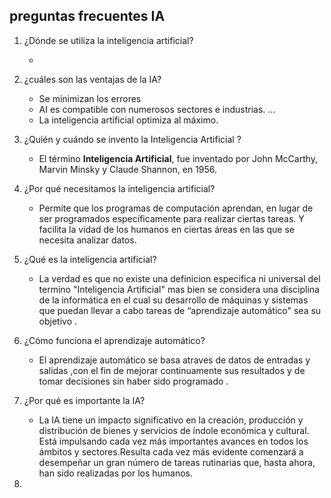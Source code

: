 ## preguntas frecuentes IA


1. ¿Dónde se utiliza la inteligencia artificial?
  
   - 

2. ¿cuáles son las ventajas de la IA?
   - Se minimizan los errores
   - AI es compatible con numerosos sectores e industrias. ...
   - La inteligencia artificial optimiza al máximo.

3. ¿Quién y cuándo se invento la Inteligencia Artificial ?
 
   -  El término **Inteligencia Artificial**, fue inventado por John McCarthy, Marvin Minsky y Claude Shannon, en 1956.  

4. ¿Por qué necesitamos la inteligencia artificial?

   - Permite que los programas de computación aprendan, en lugar de ser programados específicamente para realizar ciertas tareas. Y  facilita la vidad de los humanos  en ciertas áreas en las que se necesita  analizar datos.

5. ¿Qué es la inteligencia artificial?

   - La verdad es que no existe una definicion especifica  ni universal del termino "Inteligencia Artificial" mas bien se considera una  disciplina de la informática en el cual su  desarrollo de máquinas y sistemas que puedan llevar a cabo tareas de  “aprendizaje automático" sea su objetivo .

6. ¿Cómo funciona el aprendizaje automático?

   - El aprendizaje automático se basa atraves de  datos de entradas y salidas ,con el fin de mejorar continuamente sus resultados y de tomar decisiones sin haber sido programado .

7. ¿Por qué es importante la IA?

    - La IA tiene un impacto significativo en la creación, producción y distribución de bienes y servicios de índole económica y cultural. Está impulsando cada vez más importantes avances en todos los ámbitos y sectores.Resulta cada vez más evidente  comenzará a desempeñar un gran número de tareas rutinarias que, hasta ahora, han sido realizadas por los humanos.

8. 
